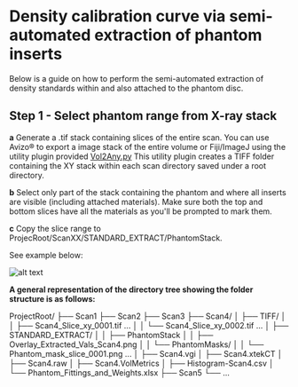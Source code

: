 # Density calibration curve via semi-automated extraction of phantom inserts

Below is a guide on how to perform the semi-automated extraction of density standards within and also attached to the phantom disc.

## Step 1 - Select phantom range from X-ray stack 

**a** Generate a .tif stack containing slices of the entire scan. You can use Avizo® to export a image stack of the entire volume or 
Fiji/ImageJ using the utility plugin provided [Vol2Any.py](https://github.com/LeoBertiniNHM/CoralMethodsPaper/blob/main/Vol_2Any_LEO.py)
This utility plugin creates a TIFF folder containing the XY stack within each scan directory saved under a root directory. 

**b** Select only part of the stack containing the phantom and where all inserts are visible (including attached materials).
Make sure both the top and bottom slices have all the materials as you'll be prompted to mark them. 

**c** Copy the slice range to ProjecRoot/ScanXX/STANDARD_EXTRACT/PhantomStack. 

See example below:

![alt text]()



**A general representation of the directory tree showing the folder structure is as follows:**

ProjectRoot/
├── Scan1
├── Scan2
├── Scan3
├── Scan4/
│   ├── TIFF/
│   │   ├── Scan4_Slice_xy_0001.tif ...
│   │   └── Scan4_Slice_xy_0002.tif ...
│   ├── STANDARD_EXTRACT/
│   │   ├── PhantomStack
│   │   ├── Overlay_Extracted_Vals_Scan4.png
│   │   └── PhantomMasks/
│   │       └── Phantom_mask_slice_0001.png ...
│   ├── Scan4.vgi
│   ├── Scan4.xtekCT
│   ├── Scan4.raw
│   ├── Scan4.VolMetrics
│   ├── Histogram-Scan4.csv
│   └── Phantom_Fittings_and_Weights.xlsx
├── Scan5
└── ...




 
